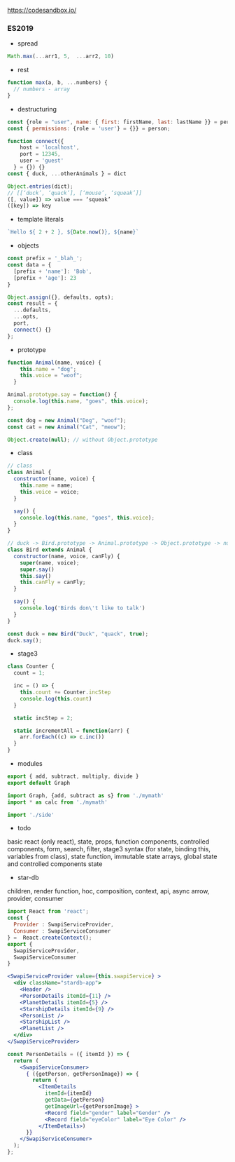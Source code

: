 https://codesandbox.io/


### ES2019
- spread
``` js
Math.max(...arr1, 5,  ...arr2, 10)
```

- rest
``` js
function max(a, b, ...numbers) {
  // numbers - array
}
```


- destructuring
``` js
const {role = "user", name: { first: firstName, last: lastName }} = person
const { permissions: {role = 'user'} = {}} = person;

function connect({
    host = 'localhost',
    port = 12345,
    user = 'guest'
  } = {}) {}
const { duck, ...otherAnimals } = dict

Object.entries(dict);
// [[‘duck’, ‘quack’], [‘mouse’, ‘squeak’]]
([, value]) => value === ‘squeak’
([key]) => key
```

- template literals
``` js
`Hello ${ 2 + 2 }, ${Date.now()}, ${name}`
```

- objects
``` js
const prefix = '_blah_';
const data = {
  [prefix + 'name']: 'Bob',
  [prefix + 'age']: 23
}

Object.assign({}, defaults, opts);
const result = { 
  ...defaults, 
  ...opts, 
  port,
  connect() {}
};
```

- prototype
``` js
function Animal(name, voice) {
    this.name = "dog";
    this.voice = "woof";
  }

Animal.prototype.say = function() {
  console.log(this.name, "goes", this.voice);
};

const dog = new Animal("Dog", "woof");
const cat = new Animal("Cat", "meow");

Object.create(null); // without Object.prototype
```

- class
``` js
// class
class Animal {
  constructor(name, voice) {
    this.name = name;
    this.voice = voice;
  }

  say() {
    console.log(this.name, "goes", this.voice);
  }
}

// duck -> Bird.prototype -> Animal.prototype -> Object.prototype -> null
class Bird extends Animal {
  constructor(name, voice, canFly) {
    super(name, voice);
    super.say()
    this.say()
    this.canFly = canFly;
  }

  say() {
    console.log('Birds don\'t like to talk')
  }
}

const duck = new Bird("Duck", "quack", true);
duck.say();
```

- stage3
``` js
class Counter {
  count = 1;

  inc = () => {
    this.count += Counter.incStep
    console.log(this.count)
  }

  static incStep = 2;

  static incrementAll = function(arr) {
    arr.forEach((c) => c.inc())
  }
}
```

- modules
``` js
export { add, subtract, multiply, divide }
export default Graph

import Graph, {add, subtract as s} from './mymath'
import * as calc from './mymath'

import './side'
```

- todo

basic react (only react), state, props, function components, controlled components, form, search, filter, stage3 syntax (for state, binding this, variables from class), state function, immutable state arrays, global state and controlled components state 

- star-db

children, render function, hoc, composition, context, api, async arrow, provider, consumer
```jsx
import React from 'react';
const { 
  Provider : SwapiServiceProvider,
  Consumer : SwapiServiceConsumer
} =  React.createContext();
export {
  SwapiServiceProvider,
  SwapiServiceConsumer
}

<SwapiServiceProvider value={this.swapiService} >
  <div className="stardb-app">
    <Header />
    <PersonDetails itemId={11} />
    <PlanetDetails itemId={5} />
    <StarshipDetails itemId={9} />
    <PersonList />
    <StarshipList />
    <PlanetList />
  </div>
</SwapiServiceProvider>

const PersonDetails = ({ itemId }) => {
  return (
    <SwapiServiceConsumer>
      { ({getPerson, getPersonImage}) => {
        return (
          <ItemDetails
            itemId={itemId}
            getData={getPerson}
            getImageUrl={getPersonImage} >
            <Record field="gender" label="Gender" />
            <Record field="eyeColor" label="Eye Color" />
          </ItemDetails>)
      }}
    </SwapiServiceConsumer>
  );
};
```